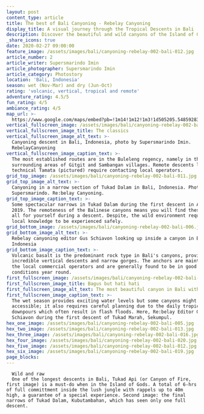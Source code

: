 ```yaml
---
layout: post
content_type: article
title: The best of Bali Canyoning - Rebelay Canyoning
display_title: A visual journey through the Tropical Descents in Bali
description: Discover the beautiful and wild canyons of the Island of Gods by the eyes of Supersmarindo
_share_icons: true
date: 2020-02-27 09:00:00
feature_image: /assets/images/bali/canyoning-rebelay-002-bali-012.jpg
article_number: 2
article_writer: Supersmarindo Imin
article_photographer: Supersmarindo Imin
article_category: Photostory
location: 'Bali, Indonesia'
season: wet (Nov-Mar) and dry (Jun-Oct)
rating: 'volcanic, vertical, tropical and remote'
adventure_rating: 4.5/5
fun_rating: 4/5
ambiance_rating: 4/5
map_url: >-
  https://www.google.com/maps/embed?pb=!1m14!1m12!1m3!1d505205.5485928373!2d115.06807145593017!3d-8.409129609744381!2m3!1f0!2f0!3f0!3m2!1i1024!2i768!4f13.1!5e0!3m2!1sen!2snz!4v1582837958310!5m2!1sen!2snz"
vertical_fullscreen_image: /assets/images/bali/canyoning-rebelay-002-bali-022.jpg
vertical_fullscreen_image_title: The classics
vertical_fullscreen_image_alt_text: >-
  Canyoning descent in Bali, Indonesia, photo by Supersmarindo Imin.
  RebelayCanyoning
vertical_fullscreen_image_caption_text: >-
  The most established routes are in the Buleleng regency, namely in the
  surrounding areas of Gitgit and Sambangan villages. Remote descents like
  technical Tamata (pictured) require contacting local operators.
grid_top_image: /assets/images/bali/canyoning-rebelay-002-bali-011.jpg
grid_top_image_alt_text: >-
  Canyoning in a narrow section of Tukad Dalam in Bali, Indonesia. Photo ©
  Supersmarindo. Re:belay Canyoning.
grid_top_image_caption_text: >-
  Some spectacular narrows in Tukad Dalam during the first descent in April
  2019. The remoteness of the Balinese canyons means you will find these places
  all for yourself during a descent. Despite, the wild environment requires
  local knowledge to be experienced safely.
grid_bottom_image: /assets/images/bali/canyoning-rebelay-002-bali-006.jpg
grid_bottom_image_alt_text: >-
  Rebelay canyoning editor Gus Schiavon looking up inside a canyon in Bali,
  Indonesia
grid_bottom_image_caption_text: >-
  Volcanic basalt is the predominant rock type in Bali's canyons, providing
  incredible vertical descents and narrow gorges. The anchors are maintained by
  the local commercial operators and are generally found to be in good
  conditions year round.
first_fullscreen_image: /assets/images/bali/canyoning-rebelay-002-bali-004.jpg
first_fullscreen_image_title: Bagus but hati hati
first_fullscreen_image_alt_text: The most beautiful canyon in Bali with waterfalls. Photo © Supersmarindo
first_fullscreen_image_caption_text: >-
  The wet season provides exciting water levels but some canyons might not be
  accessible; it also requires careful planning due to the daily tropical
  downpours which often result in flash floods. Here, Re:belay Editor Gus
  Schiavon during the first descent of Tukad Marah, Sekumpul.
hex_one_image: /assets/images/bali/canyoning-rebelay-002-bali-005.jpg
hex_two_image: /assets/images/bali/canyoning-rebelay-002-bali-013.jpg
hex_three_image: /assets/images/bali/canyoning-rebelay-002-bali-016.jpg
hex_four_image: /assets/images/bali/canyoning-rebelay-002-bali-020.jpg
hex_five_image: /assets/images/bali/canyoning-rebelay-002-bali-012.jpg
hex_six_image: /assets/images/bali/canyoning-rebelay-002-bali-019.jpg
page_blocks:
---
```




<!-- vertical parallax section -->

      Wild and raw
      One of the longest descents in Bali, Tukad Api (or Canyon of Fire, first image) is a must-do when in the Island of Gods. A total of 6-hrs of full committment inside the lush jungle with rappels up to 40m high, a guarantee of a special experience. Second image: the final narrows of Tukad Dalam, Kubutambahan, which has seen only one full descent.


